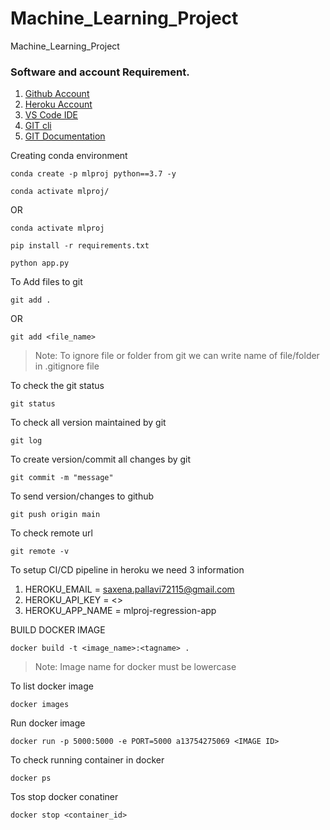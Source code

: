 # Machine_Learning_Project
Machine_Learning_Project

### Software and account Requirement.

1. [Github Account](https://github.com)
2. [Heroku Account](https://dashboard.heroku.com/login)
3. [VS Code IDE](https://code.visualstudio.com/download)
4. [GIT cli](https://git-scm.com/downloads)
5. [GIT Documentation](https://git-scm.com/docs/gittutorial)


Creating conda environment
```
conda create -p mlproj python==3.7 -y
```
```
conda activate mlproj/
```
OR 
```
conda activate mlproj
```

```
pip install -r requirements.txt
```

```
python app.py
```


To Add files to git
```
git add .
```

OR
```
git add <file_name>
```

> Note: To ignore file or folder from git we can write name of file/folder in .gitignore file

To check the git status 
```
git status
```
To check all version maintained by git
```
git log
```

To create version/commit all changes by git
```
git commit -m "message"
```

To send version/changes to github
```
git push origin main
```

To check remote url 
```
git remote -v
```

To setup CI/CD pipeline in heroku we need 3 information
1. HEROKU_EMAIL = saxena.pallavi72115@gmail.com
2. HEROKU_API_KEY = <>
3. HEROKU_APP_NAME = mlproj-regression-app

BUILD DOCKER IMAGE
```
docker build -t <image_name>:<tagname> .
```
> Note: Image name for docker must be lowercase


To list docker image
```
docker images
```

Run docker image
```
docker run -p 5000:5000 -e PORT=5000 a13754275069 <IMAGE ID>
```

To check running container in docker
```
docker ps
```

Tos stop docker conatiner
```
docker stop <container_id>
```

